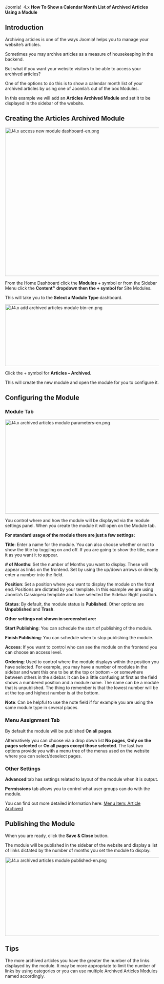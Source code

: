<!-- Filename: J4.x:How_to_Show_a_Calendar_Month_List_of_Archived_Articles_Using_a_Module / Display title: How to Show a Calendar Month List of Archived Articles Using a Module -->

Joomla!  4.x **<span class="mw-content-ltr" lang="en" dir="ltr">How To
Show a Calendar Month List of Archived Articles Using a Module</span>**

## Introduction

Archiving articles is one of the ways Joomla! helps you to manage your
website’s articles.

Sometimes you may archive articles as a measure of housekeeping in the
backend.

But what if you want your website visitors to be able to access your
archived articles?

One of the options to do this is to show a calendar month list of your
archived articles by using one of Joomla’s out of the box Modules.

In this example we will add an **Articles Archived Module** and set it
to be displayed in the sidebar of the website.

## Creating the Articles Archived Module

<img
src="https://docs.joomla.org/images/thumb/2/22/J4.x_access_new_module_dashboard-en.png/800px-J4.x_access_new_module_dashboard-en.png"
class="thumbborder" decoding="async"
srcset="https://docs.joomla.org/images/2/22/J4.x_access_new_module_dashboard-en.png 1.5x"
data-file-width="1000" data-file-height="607" width="800" height="486"
alt="J4.x access new module dashboard-en.png" />

From the Home Dashboard click the **Modules** + symbol or from the
Sidebar Menu click the **Content’’ dropdown then the + symbol for** Site
Modules.

This will take you to the **Select a Module Type** dashboard.

<img
src="https://docs.joomla.org/images/thumb/2/2b/J4.x_add_archived_articles_module_btn-en.png/800px-J4.x_add_archived_articles_module_btn-en.png"
class="thumbborder" decoding="async"
srcset="https://docs.joomla.org/images/2/2b/J4.x_add_archived_articles_module_btn-en.png 1.5x"
data-file-width="1000" data-file-height="252" width="800" height="202"
alt="J4.x add archived articles module btn-en.png" />

Click the + symbol for **Articles – Archived**.

This will create the new module and open the module for you to configure
it.

## Configuring the Module

### Module Tab

<img
src="https://docs.joomla.org/images/thumb/a/ab/J4.x_archived_articles_module_parameters-en.png/800px-J4.x_archived_articles_module_parameters-en.png"
class="thumbborder" decoding="async"
srcset="https://docs.joomla.org/images/a/ab/J4.x_archived_articles_module_parameters-en.png 1.5x"
data-file-width="1000" data-file-height="385" width="800" height="308"
alt="J4.x archived articles module parameters-en.png" />

You control where and how the module will be displayed via the module
settings panel. When you create the module it will open on the Module
tab.

**For standard usage of the module there are just a few settings:**

**Title**: Enter a name for the module. You can also choose whether or
not to show the title by toggling on and off. If you are going to show
the title, name it as you want it to appear.

**\# of Months**: Set the number of Months you want to display. These
will appear as links on the frontend. Set by using the up/down arrows or
directly enter a number into the field.

**Position**: Set a position where you want to display the module on the
front end. Positions are dictated by your template. In this example we
are using Joomla’s Cassiopeia template and have selected the Sidebar
Right position.

**Status**: By default, the module status is **Published**. Other
options are **Unpublished** and **Trash**.

**Other settings not shown in screenshot are:**

**Start Publishing**: You can schedule the start of publishing of the
module.

**Finish Publishing**: You can schedule when to stop publishing the
module.

**Access**: If you want to control who can see the module on the
frontend you can choose an access level.

**Ordering**: Used to control where the module displays within the
position you have selected. For example, you may have a number of
modules in the sidebar and want this one to be at the top or bottom – or
somewhere between others in the sidebar. It can be a little confusing at
first as the field shows a numbered position and a module name. The name
can be a module that is unpublished. The thing to remember is that the
lowest number will be at the top and highest number is at the bottom.

**Note**: Can be helpful to use the note field if for example you are
using the same module type in several places.

### Menu Assignment Tab

By default the module will be published **On all pages**.

Alternatively you can choose via a drop down list **No pages**, **Only
on the pages selected** or **On all pages except those selected**. The
last two options provide you with a menu tree of the menus used on the
website where you can select/deselect pages.

### Other Settings

**Advanced** tab has settings related to layout of the module when it is
output.

**Permissions** tab allows you to control what user groups can do with
the module.

You can find out more detailed information here:
<a href="https://docs.joomla.org/Help4.x:Menu_Item:_Article_Archived/ru"
class="external text" target="_blank" rel="noreferrer noopener">Menu
Item: Article Archived</a>

## Publishing the Module

When you are ready, click the **Save & Close** button.

The module will be published in the sidebar of the website and display a
list of links dictated by the number of months you set the module to
display.

<img
src="https://docs.joomla.org/images/thumb/0/05/J4.x_archived_articles_module_published-en.png/800px-J4.x_archived_articles_module_published-en.png"
class="thumbborder" decoding="async"
srcset="https://docs.joomla.org/images/0/05/J4.x_archived_articles_module_published-en.png 1.5x"
data-file-width="1000" data-file-height="322" width="800" height="258"
alt="J4.x archived articles module published-en.png" />

## Tips

The more archived articles you have the greater the number of the links
displayed by the module. It may be more appropriate to limit the number
of links by using categories or you can use multiple Archived Articles
Modules named accordingly.
